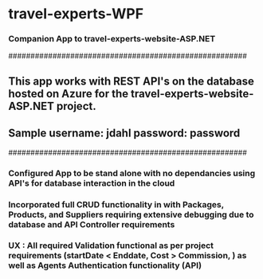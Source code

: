 # travel-experts-WPF
### Companion App to travel-experts-website-ASP.NET
######################################################

## This app works with REST API's on the database hosted on Azure for the travel-experts-website-ASP.NET project.
## Sample username: jdahl password: password
######################################################

### Configured App to be stand alone with no dependancies using API's for database interaction in the cloud

### Incorporated full CRUD functionality in with Packages, Products, and Suppliers requiring extensive debugging due to database and API Controller requirements

### UX : All required Validation functional as per project requirements (startDate < Enddate, Cost > Commission, ) as well as Agents Authentication functionality (API)
